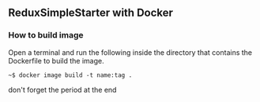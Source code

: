 ## ReduxSimpleStarter with Docker

### How to build image
Open a terminal and run the following inside the directory that contains the Dockerfile to build the image.

```~$ docker image build -t name:tag .```

don't forget the period at the end



